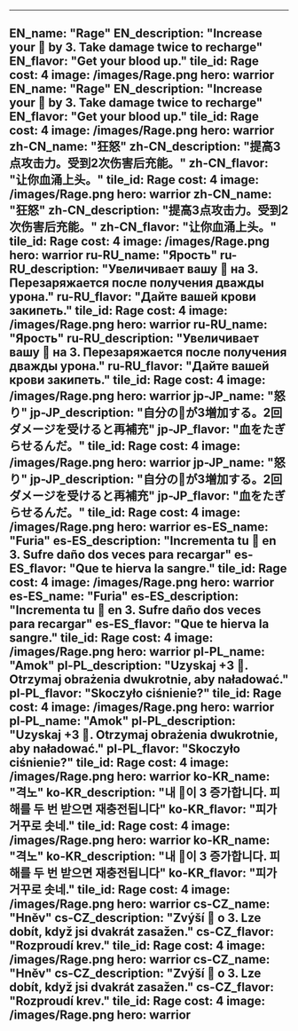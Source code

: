 ---

EN_name: "Rage"
EN_description: "Increase your 🔸 by 3. Take damage twice to recharge"
EN_flavor: "Get your blood up."
tile_id: Rage
cost: 4
image: /images/Rage.png
hero: warrior
EN_name: "Rage"
EN_description: "Increase your 🔸 by 3. Take damage twice to recharge"
EN_flavor: "Get your blood up."
tile_id: Rage
cost: 4
image: /images/Rage.png
hero: warrior
zh-CN_name: "狂怒"
zh-CN_description: "提高3点攻击力。受到2次伤害后充能。"
zh-CN_flavor: "让你血涌上头。"
tile_id: Rage
cost: 4
image: /images/Rage.png
hero: warrior
zh-CN_name: "狂怒"
zh-CN_description: "提高3点攻击力。受到2次伤害后充能。"
zh-CN_flavor: "让你血涌上头。"
tile_id: Rage
cost: 4
image: /images/Rage.png
hero: warrior
ru-RU_name: "Ярость"
ru-RU_description: "Увеличивает вашу 🔸 на 3. Перезаряжается после получения дважды урона."
ru-RU_flavor: "Дайте вашей крови закипеть."
tile_id: Rage
cost: 4
image: /images/Rage.png
hero: warrior
ru-RU_name: "Ярость"
ru-RU_description: "Увеличивает вашу 🔸 на 3. Перезаряжается после получения дважды урона."
ru-RU_flavor: "Дайте вашей крови закипеть."
tile_id: Rage
cost: 4
image: /images/Rage.png
hero: warrior
jp-JP_name: "怒り"
jp-JP_description: "自分の🔸が3増加する。2回ダメージを受けると再補充"
jp-JP_flavor: "血をたぎらせるんだ。"
tile_id: Rage
cost: 4
image: /images/Rage.png
hero: warrior
jp-JP_name: "怒り"
jp-JP_description: "自分の🔸が3増加する。2回ダメージを受けると再補充"
jp-JP_flavor: "血をたぎらせるんだ。"
tile_id: Rage
cost: 4
image: /images/Rage.png
hero: warrior
es-ES_name: "Furia"
es-ES_description: "Incrementa tu 🔸 en 3. Sufre daño dos veces para recargar"
es-ES_flavor: "Que te hierva la sangre."
tile_id: Rage
cost: 4
image: /images/Rage.png
hero: warrior
es-ES_name: "Furia"
es-ES_description: "Incrementa tu 🔸 en 3. Sufre daño dos veces para recargar"
es-ES_flavor: "Que te hierva la sangre."
tile_id: Rage
cost: 4
image: /images/Rage.png
hero: warrior
pl-PL_name: "Amok"
pl-PL_description: "Uzyskaj +3 🔸. Otrzymaj obrażenia dwukrotnie, aby naładować."
pl-PL_flavor: "Skoczyło ciśnienie?"
tile_id: Rage
cost: 4
image: /images/Rage.png
hero: warrior
pl-PL_name: "Amok"
pl-PL_description: "Uzyskaj +3 🔸. Otrzymaj obrażenia dwukrotnie, aby naładować."
pl-PL_flavor: "Skoczyło ciśnienie?"
tile_id: Rage
cost: 4
image: /images/Rage.png
hero: warrior
ko-KR_name: "격노"
ko-KR_description: "내 🔸이 3 증가합니다. 피해를 두 번 받으면 재충전됩니다"
ko-KR_flavor: "피가 거꾸로 솟네."
tile_id: Rage
cost: 4
image: /images/Rage.png
hero: warrior
ko-KR_name: "격노"
ko-KR_description: "내 🔸이 3 증가합니다. 피해를 두 번 받으면 재충전됩니다"
ko-KR_flavor: "피가 거꾸로 솟네."
tile_id: Rage
cost: 4
image: /images/Rage.png
hero: warrior
cs-CZ_name: "Hněv"
cs-CZ_description: "Zvýší 🔸 o 3. Lze dobít, když jsi dvakrát zasažen."
cs-CZ_flavor: "Rozproudí krev."
tile_id: Rage
cost: 4
image: /images/Rage.png
hero: warrior
cs-CZ_name: "Hněv"
cs-CZ_description: "Zvýší 🔸 o 3. Lze dobít, když jsi dvakrát zasažen."
cs-CZ_flavor: "Rozproudí krev."
tile_id: Rage
cost: 4
image: /images/Rage.png
hero: warrior
---